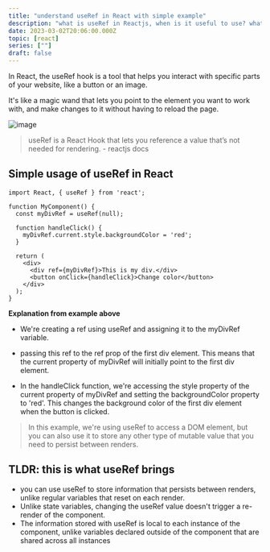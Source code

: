 ```yaml
---
title: "understand useRef in React with simple example"
description: "what is useRef in Reactjs, when is it useful to use? what is the different with declaring normal variable in React"
date: 2023-03-02T20:06:00.000Z
topic: [react]
series: [""]
draft: false
---
```

In React, the useRef hook is a tool that helps you interact with specific parts of your website, like a button or an image. 

It's like a magic wand that lets you point to the element you want to work with, and make changes to it without having to reload the page.

![image](https://i.ibb.co/7kF0P0f/Screen-Shot-2023-03-03-at-16-08-34.png)

> useRef is a React Hook that lets you reference a value that’s not needed for rendering. - reactjs docs 

## Simple usage of useRef in React
```
import React, { useRef } from 'react';

function MyComponent() {
  const myDivRef = useRef(null);

  function handleClick() {
    myDivRef.current.style.backgroundColor = 'red';
  }

  return (
    <div>
      <div ref={myDivRef}>This is my div.</div>
      <button onClick={handleClick}>Change color</button>
    </div>
  );
}
```

**Explanation from example above**

- We're creating a ref using useRef and assigning it to the myDivRef variable. 
- passing this ref to the ref prop of the first div element. This means that the current property of myDivRef will initially point to the first div element.

- In the handleClick function, we're accessing the style property of the current property of myDivRef and setting the backgroundColor property to 'red'. This changes the background color of the first div element when the button is clicked.

> In this example, we're using useRef to access a DOM element, but you can also use it to store any other type of mutable value that you need to persist between renders.

## TLDR: this is what useRef brings
- you can use useRef to store information that persists between renders, unlike regular variables that reset on each render.
- Unlike state variables, changing the useRef value doesn't trigger a re-render of the component.
- The information stored with useRef is local to each instance of the component, unlike variables declared outside of the component that are shared across all instances
